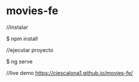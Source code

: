 # movies-fe

//instalar

$ npm install 

//ejecutar proyecto

$ ng serve 

//live demo
 https://cjescalona1.github.io/movies-fe/ 
